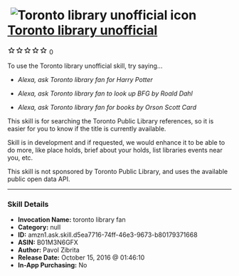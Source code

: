 # &nbsp;<img src="skill_icon" alt="Toronto library unofficial icon" width="36"> [Toronto library unofficial](http://alexa.amazon.com/#skills/amzn1.ask.skill.d5ea7716-74ff-46e3-9673-b80179371668)
![0 stars](../../images/ic_star_border_black_18dp_1x.png)![0 stars](../../images/ic_star_border_black_18dp_1x.png)![0 stars](../../images/ic_star_border_black_18dp_1x.png)![0 stars](../../images/ic_star_border_black_18dp_1x.png)![0 stars](../../images/ic_star_border_black_18dp_1x.png) 0

To use the Toronto library unofficial skill, try saying...

* *Alexa, ask Toronto library fan for Harry Potter*

* *Alexa, ask Toronto library fan to look up BFG by Roald Dahl*

* *Alexa, ask Toronto library fan for books by Orson Scott Card*

This skill is for searching the Toronto Public Library references, so it is easier for you to know if the title is currently available.

Skill is in development and if requested, we would enhance it to be able to do more, like place holds, brief about your holds, list libraries events near you, etc.

This skill is not sponsored by Toronto Public Library, and uses the available public open data API.

***

### Skill Details

* **Invocation Name:** toronto library fan
* **Category:** null
* **ID:** amzn1.ask.skill.d5ea7716-74ff-46e3-9673-b80179371668
* **ASIN:** B01M3N6GFX
* **Author:** Pavol Zibrita
* **Release Date:** October 15, 2016 @ 01:46:10
* **In-App Purchasing:** No
